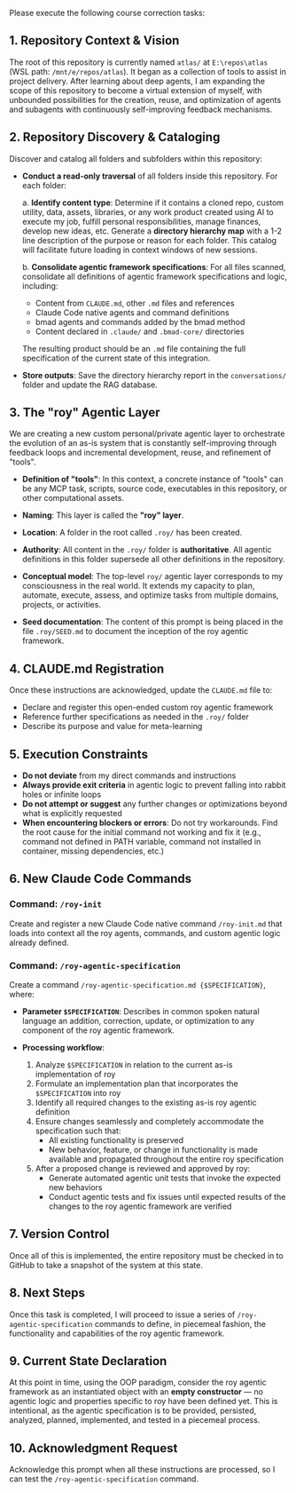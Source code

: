 Please execute the following course correction tasks:

## 1. Repository Context & Vision
The root of this repository is currently named `atlas/` at `E:\repos\atlas` (WSL path: `/mnt/e/repos/atlas`). It began as a collection of tools to assist in project delivery. After learning about deep agents, I am expanding the scope of this repository to become a virtual extension of myself, with unbounded possibilities for the creation, reuse, and optimization of agents and subagents with continuously self-improving feedback mechanisms.

## 2. Repository Discovery & Cataloging
Discover and catalog all folders and subfolders within this repository:

- **Conduct a read-only traversal** of all folders inside this repository. For each folder:
  
  a. **Identify content type**: Determine if it contains a cloned repo, custom utility, data, assets, libraries, or any work product created using AI to execute my job, fulfill personal responsibilities, manage finances, develop new ideas, etc. Generate a **directory hierarchy map** with a 1-2 line description of the purpose or reason for each folder. This catalog will facilitate future loading in context windows of new sessions.
  
  b. **Consolidate agentic framework specifications**: For all files scanned, consolidate all definitions of agentic framework specifications and logic, including:
     - Content from `CLAUDE.md`, other `.md` files and references
     - Claude Code native agents and command definitions
     - bmad agents and commands added by the bmad method
     - Content declared in `.claude/` and `.bmad-core/` directories
     
     The resulting product should be an `.md` file containing the full specification of the current state of this integration.

- **Store outputs**: Save the directory hierarchy report in the `conversations/` folder and update the RAG database.

## 3. The "roy" Agentic Layer
We are creating a new custom personal/private agentic layer to orchestrate the evolution of an as-is system that is constantly self-improving through feedback loops and incremental development, reuse, and refinement of "tools". 

- **Definition of "tools"**: In this context, a concrete instance of "tools" can be any MCP task, scripts, source code, executables in this repository, or other computational assets.

- **Naming**: This layer is called the **"roy" layer**.

- **Location**: A folder in the root called `.roy/` has been created.

- **Authority**: All content in the `.roy/` folder is **authoritative**. All agentic definitions in this folder supersede all other definitions in the repository.

- **Conceptual model**: The top-level `roy/` agentic layer corresponds to my consciousness in the real world. It extends my capacity to plan, automate, execute, assess, and optimize tasks from multiple domains, projects, or activities.

- **Seed documentation**: The content of this prompt is being placed in the file `.roy/SEED.md` to document the inception of the roy agentic framework.

## 4. CLAUDE.md Registration
Once these instructions are acknowledged, update the `CLAUDE.md` file to:
- Declare and register this open-ended custom roy agentic framework
- Reference further specifications as needed in the `.roy/` folder
- Describe its purpose and value for meta-learning

## 5. Execution Constraints
- **Do not deviate** from my direct commands and instructions
- **Always provide exit criteria** in agentic logic to prevent falling into rabbit holes or infinite loops
- **Do not attempt or suggest** any further changes or optimizations beyond what is explicitly requested
- **When encountering blockers or errors**: Do not try workarounds. Find the root cause for the initial command not working and fix it (e.g., command not defined in PATH variable, command not installed in container, missing dependencies, etc.)

## 6. New Claude Code Commands

### Command: `/roy-init`
Create and register a new Claude Code native command `/roy-init.md` that loads into context all the roy agents, commands, and custom agentic logic already defined.

### Command: `/roy-agentic-specification`
Create a command `/roy-agentic-specification.md {$SPECIFICATION}`, where:

- **Parameter `$SPECIFICATION`**: Describes in common spoken natural language an addition, correction, update, or optimization to any component of the roy agentic framework.

- **Processing workflow**:
  1. Analyze `$SPECIFICATION` in relation to the current as-is implementation of roy
  2. Formulate an implementation plan that incorporates the `$SPECIFICATION` into roy
  3. Identify all required changes to the existing as-is roy agentic definition
  4. Ensure changes seamlessly and completely accommodate the specification such that:
     - All existing functionality is preserved
     - New behavior, feature, or change in functionality is made available and propagated throughout the entire roy specification
  5. After a proposed change is reviewed and approved by roy:
     - Generate automated agentic unit tests that invoke the expected new behaviors
     - Conduct agentic tests and fix issues until expected results of the changes to the roy agentic framework are verified

## 7. Version Control
Once all of this is implemented, the entire repository must be checked in to GitHub to take a snapshot of the system at this state.

## 8. Next Steps
Once this task is completed, I will proceed to issue a series of `/roy-agentic-specification` commands to define, in piecemeal fashion, the functionality and capabilities of the roy agentic framework.

## 9. Current State Declaration
At this point in time, using the OOP paradigm, consider the roy agentic framework as an instantiated object with an **empty constructor** — no agentic logic and properties specific to roy have been defined yet. This is intentional, as the agentic specification is to be provided, persisted, analyzed, planned, implemented, and tested in a piecemeal process.

## 10. Acknowledgment Request
Acknowledge this prompt when all these instructions are processed, so I can test the `/roy-agentic-specification` command.